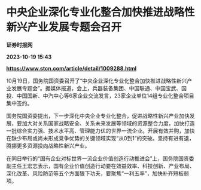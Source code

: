 # 中央企业深化专业化整合加快推进战略性新兴产业发展专题会召开
**证券时报网**

**2023-10-19 15:43**

**https://www.stcn.com/article/detail/1009288.html**

10月19日，国务院国资委召开了“中央企业深化专业化整合加快推进战略性新兴产业发展专题会”。据媒体报道，会上，兵器装备集团、中国联通、中国宝武、国投、中国国新、中汽中心等6家企业交流发言，23家企业单位14组专业化整合项目集中签约。

国务院国资委提出，下一步深化中央企业专业化整合，促进战略性新兴产业加快发展，要加大对关系国家战略安全、关系未来发展等领域的资源整合力度，加快打造一批综合实力强、技术水平高、管理能力优的世界一流企业。开展有效并购，加快在缺少布局或尚未形成竞争优势的关键领域实现“从0到1”的突破。坚持有进有退，腾挪更多资源投向战略性新兴产业。

在同日举行的“国有企业对标世界一流企业价值创造行动推进会”上，国务院国资委副主任王宏志表示，国有企业价值创造行动要在效益效率、科技创新、产业布局、深化改革、风险防范等五个方面狠下功夫，要聚焦“一利五率”，加快补齐短板弱项。
